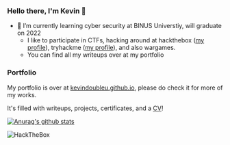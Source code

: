 ### Hello there, I'm Kevin 👋

- 🌱 I’m currently learning cyber security at BINUS Universtiy, will graduate on 2022
  - I like to participate in CTFs, hacking around at hackthebox ([my profile](https://www.hackthebox.eu/home/users/profile/90510)), tryhackme ([my profile](https://tryhackme.com/p/doubleu)), and also wargames.
  - You can find all my writeups over at my portfolio

### Portfolio

My portfolio is over at [kevindoubleu.github.io](https://kevindoubleu.github.io/), please do check it for more of my works.

It's filled with writeups, projects, certificates, and a [CV](https://kevindoubleu.github.io/cv)!

[![Anurag's github stats](https://github-readme-stats.vercel.app/api?username=kevindoubleu)](https://github.com/anuraghazra/github-readme-stats)

<!-- ### Badges -->

![HackTheBox](http://www.hackthebox.eu/badge/image/90510)

<!-- ![TryHackMe](https://tryhackme-badges.s3.amazonaws.com/doubleu.png) -->

<!--
**kevindoubleu/kevindoubleu** is a ✨ _special_ ✨ repository because its `README.md` (this file) appears on your GitHub profile.

Here are some ideas to get you started:

- 🔭 I’m currently working on ...
- 🌱 I’m currently learning ...
- 👯 I’m looking to collaborate on ...
- 🤔 I’m looking for help with ...
- 💬 Ask me about ...
- 📫 How to reach me: ...
- 😄 Pronouns: ...
- ⚡ Fun fact: ...
-->
